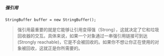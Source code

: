 
##### 强引用

```
StringBuffer buffer = new StringBuffer();
```

>强引用最重要的就是它能够让引用变得强（Strong），这就决定了它和垃圾回收器的交互。具体来说，如果一个对象通过一串强引用链接可到达(Strongly reachable)，它是不会被回收的。如果你不想让你正在使用的对象被回收，这就正是你所需要的。